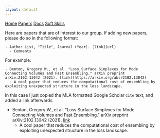 ```yaml
---
layout: default
---
```


<script src='https://cdnjs.cloudflare.com/ajax/libs/mathjax/2.7.5/latest.js?config=TeX-MML-AM_CHTML' async></script>

<div class="topnav">
  <a href="../group_resources/">Home</a>
  <a class="active" href="#">Papers</a>
  <a href="code">Docs</a>
  <a href="soft_skills">Soft Skills</a>
</div>

Here are papers that are of interest to our group. If adding new papers, please do so in the following format:  

```
- Author List, "Title", Journal (Year). [link](url)
  - Comments 
```

For example:  

```
- Benton, Gregory W., et al. "Loss Surface Simplexes for Mode Connecting Volumes and Fast Ensembling." arXiv preprint arXiv:2102.13042 (2021). [link](https://arxiv.org/abs/2102.13042)
  - A cool paper that reduces the computational cost of ensembling by exploiting unexpected structure in the loss landscape. 
```

In this case I just copied the MLA formatted Google Scholar `Cite` text, and added a link afterwards.    

- Benton, Gregory W., et al. "Loss Surface Simplexes for Mode Connecting Volumes and Fast Ensembling." arXiv preprint arXiv:2102.13042 (2021). [link](https://arxiv.org/abs/2102.13042)
  - A cool paper that reduces the computational cost of ensembling by exploiting unexpected structure in the loss landscape. 
